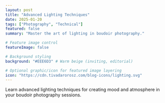 ```yaml
---
layout: post
title: "Advanced Lighting Techniques"
date: 2025-01-20
tags: ["Photography", "Technical"]
featured: false
summary: "Master the art of lighting in boudoir photography."

# Feature image control
featureImage: false

# Background styling
background: "#EEE6D3" # Warm beige (inviting, editorial)

# Optional graphic/icon for featured image layering
icon: "https://cdn.tivadarorosz.com/blog-icons/lighting.svg"
---
```


Learn advanced lighting techniques for creating mood and atmosphere in your boudoir photography sessions.